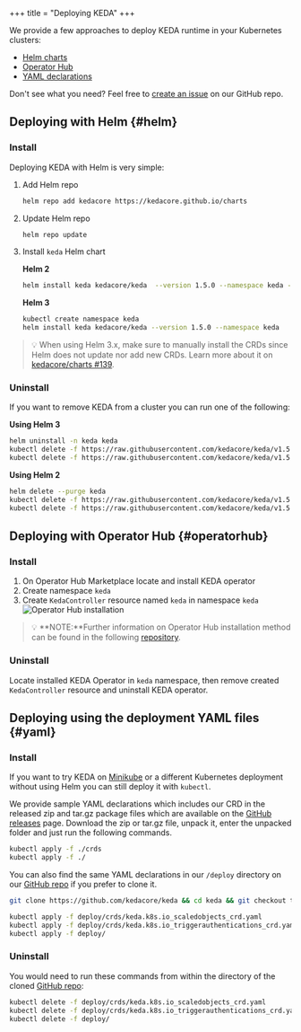 +++
title = "Deploying KEDA"
+++

We provide a few approaches to deploy KEDA runtime in your Kubernetes clusters:

- [Helm charts](#helm)
- [Operator Hub](#operatorhub)
- [YAML declarations](#yaml)

Don't see what you need? Feel free to [create an issue](https://github.com/kedacore/keda/issues/new) on our GitHub repo.

## Deploying with Helm {#helm}

### Install

Deploying KEDA with Helm is very simple:

1. Add Helm repo

    ```sh
    helm repo add kedacore https://kedacore.github.io/charts
    ```

2. Update Helm repo

    ```sh
    helm repo update
    ```

3. Install `keda` Helm chart

    **Helm 2**

    ```sh
    helm install keda kedacore/keda  --version 1.5.0 --namespace keda --create-namespace
    ```

    **Helm 3**

    ```sh
    kubectl create namespace keda
    helm install keda kedacore/keda --version 1.5.0 --namespace keda
    ```

> 💡 When using Helm 3.x, make sure to manually install the CRDs since Helm does not update nor add new CRDs.
> Learn more about it on [kedacore/charts #139](https://github.com/kedacore/charts/issues/139).

### Uninstall

If you want to remove KEDA from a cluster you can run one of the following:

**Using Helm 3**

```sh
helm uninstall -n keda keda
kubectl delete -f https://raw.githubusercontent.com/kedacore/keda/v1.5.0/deploy/crds/keda.k8s.io_scaledobjects_crd.yaml
kubectl delete -f https://raw.githubusercontent.com/kedacore/keda/v1.5.0/deploy/crds/keda.k8s.io_triggerauthentications_crd.yaml
```

**Using Helm 2**

```sh
helm delete --purge keda
kubectl delete -f https://raw.githubusercontent.com/kedacore/keda/v1.5.0/deploy/crds/keda.k8s.io_scaledobjects_crd.yaml
kubectl delete -f https://raw.githubusercontent.com/kedacore/keda/v1.5.0/deploy/crds/keda.k8s.io_triggerauthentications_crd.yaml
```

## Deploying with Operator Hub {#operatorhub}

### Install

1. On Operator Hub Marketplace locate and install KEDA operator
2. Create namespace `keda`
3. Create `KedaController` resource named `keda` in namespace `keda`
![Operator Hub installation](https://raw.githubusercontent.com/kedacore/keda-olm-operator/main/images/keda-olm-install.gif)
> 💡 **NOTE:**Further information on Operator Hub installation method can be found in the following [repository](https://github.com/kedacore/keda-olm-operator).

### Uninstall

Locate installed KEDA Operator in `keda` namespace, then remove created `KedaController` resource and uninstall KEDA operator.

## Deploying using the deployment YAML files {#yaml}

### Install

If you want to try KEDA on [Minikube](https://minikube.sigs.k8s.io) or a different Kubernetes deployment without using Helm you can still deploy it with `kubectl`.

We provide sample YAML declarations which includes our CRD in the released zip and tar.gz package files which are available on the [GitHub releases](https://github.com/kedacore/keda/releases) page.
Download the zip or tar.gz file, unpack it, enter the unpacked folder and just run the following commands.

```sh
kubectl apply -f ./crds
kubectl apply -f ./
```

You can also find the same YAML declarations in our `/deploy` directory on our [GitHub repo](https://github.com/kedacore/keda) if you prefer to clone it.

```sh
git clone https://github.com/kedacore/keda && cd keda && git checkout tags/v1.5.0

kubectl apply -f deploy/crds/keda.k8s.io_scaledobjects_crd.yaml
kubectl apply -f deploy/crds/keda.k8s.io_triggerauthentications_crd.yaml
kubectl apply -f deploy/
```

### Uninstall

You would need to run these commands from within the directory of the cloned [GitHub repo](https://github.com/kedacore/keda):

```sh
kubectl delete -f deploy/crds/keda.k8s.io_scaledobjects_crd.yaml
kubectl delete -f deploy/crds/keda.k8s.io_triggerauthentications_crd.yaml
kubectl delete -f deploy/
```
